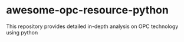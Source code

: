 # awesome-opc-resource-python
This repository provides detailed in-depth analysis on OPC technology using python
